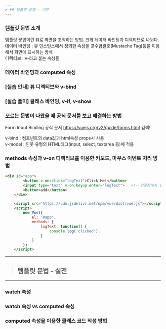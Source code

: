 ```yaml
---
> ## 템플릿 문법 - 기본
---
```

### 템플릿 문법 소개
템플릿 문법이란 뷰로 화면을 조작하는 방법. 크게 테이터 바인딩과 디렉티브로 나뉜다.  
데이터 바인딩 : 뷰 인스턴스에서 정의한 속성을 콧수염괄호(Mustache Tag)등을 이용해서 화면에 표시하는 방식   
디렉티브 : v-라고 붙는 속성들   
    
### 데이터 바인딩과 computed 속성


### [실습 안내] 뷰 디렉티브와 v-bind

### [실습 풀이] 클래스 바인딩, v-if, v-show

### 모르는 문법이 나왔을 때 공식 문서를 보고 해결하는 방법
Form Input Binding 공식 문서 https://vuejs.org/v2/guide/forms.html   검색!
   
v-bind : 컴포넌트의 data값과 html속성 props시 사용   
v-model : 인풋 유형의 HTML태그(input, select, textarea 등)에 적용   

### methods 속성과 v-on 디렉티브를 이용한 키보드, 마우스 이벤트 처리 방법
```html
<div id="app">
        <button v-on:click="logText">Click Me!</button>
        <input type="text" v-on:keyup.enter="logText">   <!--인풋창에서 엔터치면 콘솔에'clicked'뜸-->
        <button>add</button>
    </div>

    <script src="https://cdn.jsdelivr.net/npm/vue/dist/vue.js"></script>
    <script>
        new Vue({
            el: '#app',
            methods: {
                logText: function() {
                    console.log('clicked');
                }
            }
        })
    </script>
```
---
> ## 템플릿 문법 - 실전
---
### watch 속성

### watch 속성 vs computed 속성

### computed 속성을 이용한 클래스 코드 작성 방법
